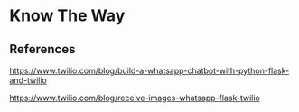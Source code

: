 # Know The Way


## References
https://www.twilio.com/blog/build-a-whatsapp-chatbot-with-python-flask-and-twilio

https://www.twilio.com/blog/receive-images-whatsapp-flask-twilio

